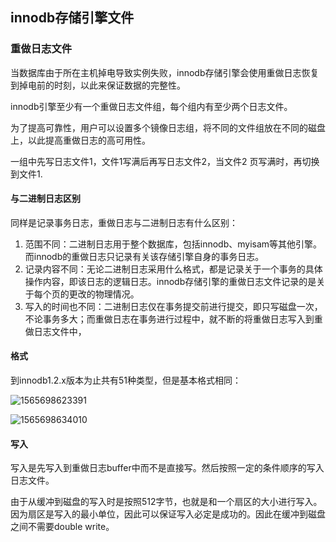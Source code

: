

## innodb存储引擎文件

### 重做日志文件

当数据库由于所在主机掉电导致实例失败，innodb存储引擎会使用重做日志恢复到掉电前的时刻，以此来保证数据的完整性。

innodb引擎至少有一个重做日志文件组，每个组内有至少两个日志文件。

为了提高可靠性，用户可以设置多个镜像日志组，将不同的文件组放在不同的磁盘上，以此提高重做日志的高可用性。

一组中先写日志文件1，文件1写满后再写日志文件2，当文件2 页写满时，再切换到文件1.

#### 与二进制日志区别

同样是记录事务日志，重做日志与二进制日志有什么区别：

1. 范围不同：二进制日志用于整个数据库，包括innodb、myisam等其他引擎。而innodb的重做日志只记录有关该存储引擎自身的事务日志。
2. 记录内容不同：无论二进制日志采用什么格式，都是记录关于一个事务的具体操作内容，即该日志的逻辑日志。innodb存储引擎的重做日志文件记录的是关于每个页的更改的物理情况。
3. 写入的时间也不同：二进制日志仅在事务提交前进行提交，即只写磁盘一次，不论事务多大；而重做日志在事务进行过程中，就不断的将重做日志写入到重做日志文件中，

####  格式

到innodb1.2.x版本为止共有51种类型，但是基本格式相同：

![1565698623391](C:\Users\PantaSun\AppData\Roaming\Typora\typora-user-images\1565698623391.png)

![1565698634010](C:\Users\PantaSun\AppData\Roaming\Typora\typora-user-images\1565698634010.png)

#### 写入

写入是先写入到重做日志buffer中而不是直接写。然后按照一定的条件顺序的写入日志文件。

由于从缓冲到磁盘的写入时是按照512字节，也就是和一个扇区的大小进行写入。因为扇区是写入的最小单位，因此可以保证写入必定是成功的。因此在缓冲到磁盘之间不需要double write。


